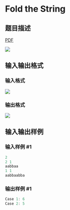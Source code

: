 # Fold the String

## 题目描述

[problemUrl]: https://uva.onlinejudge.org/index.php?option=com_onlinejudge&Itemid=8&category=866&page=show_problem&problem=4990

[PDF](https://uva.onlinejudge.org/external/130/p13092.pdf)

![](https://cdn.luogu.com.cn/upload/vjudge_pic/UVA13092/2ecc2b5fc121b260690d4cdfd56a38c68304c692.png)

## 输入输出格式

### 输入格式

![](https://cdn.luogu.com.cn/upload/vjudge_pic/UVA13092/8d98e9d8e652429db3935821fb8c8c68d3149f50.png)

### 输出格式

![](https://cdn.luogu.com.cn/upload/vjudge_pic/UVA13092/4ae189a086b53539ab9c97a7bd8567a71fcea83f.png)

## 输入输出样例

### 输入样例 #1

```cpp
2
2 1
aabbaa
1 1
aabbaabba
```


### 输出样例 #1

```cpp
Case 1: 6
Case 2: 5
```


